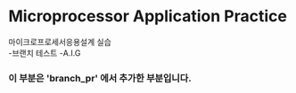 # Microprocessor Application Practice
마이크로프로세서응용설계 실습  
-브랜치 테스트 -A.I.G

### 이 부분은 'branch_pr' 에서 추가한 부분입니다.